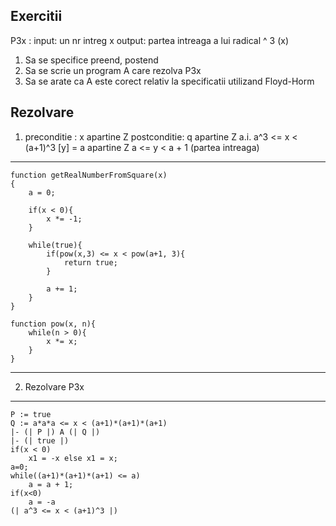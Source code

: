 ## Exercitii

P3x :
    input: un nr intreg x
    output: partea intreaga a lui radical ^ 3 (x)

1. Sa se specifice preend, postend
2. Sa se scrie un program A care rezolva P3x
3. Sa se arate ca A este corect relativ la specificatii utilizand Floyd-Horm

## Rezolvare
1. preconditie : x apartine Z
   postconditie: q apartine Z a.i. a^3 <= x < (a+1)^3
   [y] = a apartine Z a <= y < a + 1 (partea intreaga)

---
    function getRealNumberFromSquare(x)
    {
        a = 0;

        if(x < 0){
            x *= -1;
        }

        while(true){
            if(pow(x,3) <= x < pow(a+1, 3){
                return true;
            }

            a += 1;
        }  
    }

    function pow(x, n){
        while(n > 0){
            x *= x;
        }
    }

---

2. Rezolvare P3x

---
    P := true
    Q := a*a*a <= x < (a+1)*(a+1)*(a+1)
    |- (| P |) A (| Q |)
    |- (| true |)
    if(x < 0)
        x1 = -x else x1 = x;
    a=0;
    while((a+1)*(a+1)*(a+1) <= a)
        a = a + 1;
    if(x<0)
        a = -a
    (| a^3 <= x < (a+1)^3 |)
